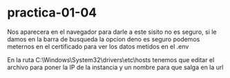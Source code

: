 # practica-01-04

Nos aparecera en el navegador para darle a este sisito no es seguro, si le damos en la barra de busqueda la opcion deno es seguro podemos meternos en el certificado para ver los datos metidos en el .env

En la ruta C:\Windows\System32\drivers\etc\hosts tenemos que editar el archivo para poner la IP de la instancia y un nombre para que salga en la url